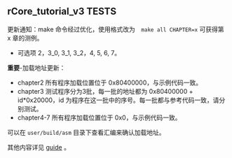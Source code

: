 ## rCore_tutorial_v3 TESTS

更新通知：make 命令经过优化，使用格式改为　`make all CHAPTER=x` 可获得第 x 章的测例。

* 可选项 2，3_0, 3_1, 3_2，4, 5, 6, 7。

**重要**-加载地址更新： 
  * chapter2 所有程序加载位置位于 0x80400000，与示例代码一致。
  * chapter3 测试程序分为3批，每一批的地址都为 0x80400000 + id*0x20000，id 为程序在这一批中的序号。每一批都与参考代码一致，请分别测试。
  * chapter4-7 所有程序加载位置位于 0x0，与示例代码一致。

可以在 `user/build/asm` 目录下查看汇编来确认加载地址。

其他内容详见 [guide](./guide.md) 。


